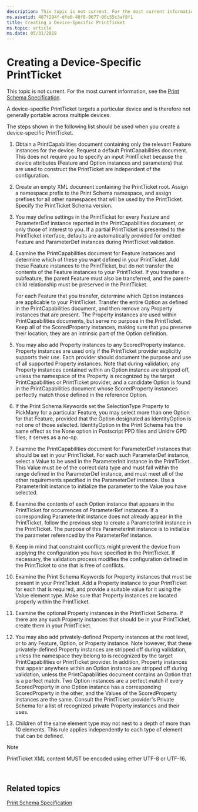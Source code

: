```yaml
---
description: This topic is not current. For the most current information, see the Print Schema Specification.
ms.assetid: 487f294f-dfe0-48f8-9077-06c55c3af8f1
title: Creating a Device-Specific PrintTicket
ms.topic: article
ms.date: 05/31/2018
---
```


# Creating a Device-Specific PrintTicket

This topic is not current. For the most current information, see the [Print Schema Specification](https://www.microsoft.com/whdc/xps/printschema.mspx).

A device-specific PrintTicket targets a particular device and is therefore not generally portable across multiple devices.

The steps shown in the following list should be used when you create a device-specific PrintTicket.

1.  Obtain a PrintCapabilities document containing only the relevant Feature instances for the device. Request a default PrintCapabilities document. This does not require you to specify an input PrintTicket because the device attributes (Feature and Option instances and parameters) that are used to construct the PrintTicket are independent of the configuration.

2.  Create an empty XML document containing the PrintTicket root. Assign a namespace prefix to the Print Schema namespace, and assign prefixes for all other namespaces that will be used by the PrintTicket. Specify the PrintTicket Schema version.

3.  You may define settings in the PrintTicket for every Feature and ParameterDef instance reported in the PrintCapabilities document, or only those of interest to you. If a partial PrintTicket is presented to the PrintTicket interface, defaults are automatically provided for omitted Feature and ParameterDef instances during PrintTicket validation.

4.  Examine the PrintCapabilities document for Feature instances and determine which of these you want defined in your PrintTicket. Add these Feature instances to the PrintTicket, but do not transfer the contents of the Feature instances to your PrintTicket. If you transfer a subfeature, the parent Feature must also be transferred, and the parent-child relationship must be preserved in the PrintTicket.

    For each Feature that you transfer, determine which Option instances are applicable to your PrintTicket. Transfer the entire Option as defined in the PrintCapabilities document, and then remove any Property instances that are present. The Property instances are used within PrintCapabilities documents, but serve no purpose in the PrintTicket. Keep all of the ScoredProperty instances, making sure that you preserve their location; they are an intrinsic part of the Option definition.

5.  You may also add Property instances to any ScoredProperty instance. Property instances are used only if the PrintTicket provider explicitly supports their use. Each provider should document the purpose and use of all supported Property instances. Note that during validation, any Property instances contained within an Option instance are stripped off, unless the namespace of the Property is recognized by the target PrintCapabilities or PrintTicket provider, and a candidate Option is found in the PrintCapabilities document whose ScoredProperty instances perfectly match those defined in the reference Option.

6.  If the Print Schema Keywords set the SelectionType Property to PickMany for a particular Feature, you may select more than one Option for that Feature, provided that the Option designated as IdentityOption is not one of those selected. IdentityOption in the Print Schema has the same effect as the None option in Postscript PPD files and Unidrv GPD files; it serves as a no-op.

7.  Examine the PrintCapabilities document for ParameterDef instances that should be set in your PrintTicket. For each such ParameterDef instance, select a Value to be used in the ParameterInit instance in the PrintTicket. This Value must be of the correct data type and must fall within the range defined in the ParameterDef instance, and must meet all of the other requirements specified in the ParameterDef instance. Use a ParameterInit instance to initialize the parameter to the Value you have selected.

8.  Examine the contents of each Option instance that appears in the PrintTicket for occurrences of ParameterRef instances. If a corresponding ParameterInit instance does not already appear in the PrintTicket, follow the previous step to create a ParameterInit instance in the PrintTicket. The purpose of this ParameterInit instance is to initialize the parameter referenced by the ParameterRef instance.

9.  Keep in mind that constraint conflicts might prevent the device from applying the configuration you have specified in the PrintTicket. If necessary, the validation process modifies the configuration defined in the PrintTicket to one that is free of conflicts.

10. Examine the Print Schema Keywords for Property instances that must be present in your PrintTicket. Add a Property instance to your PrintTicket for each that is required, and provide a suitable value for it using the Value element type. Make sure that Property instances are located properly within the PrintTicket.

11. Examine the optional Property instances in the PrintTicket Schema. If there are any such Property instances that should be in your PrintTicket, create them in your PrintTicket.

12. You may also add privately-defined Property instances at the root level, or to any Feature, Option, or Property instance. Note however, that these privately-defined Property instances are stripped off during validation, unless the namespace they belong to is recognized by the target PrintCapabilities or PrintTicket provider. In addition, Property instances that appear anywhere within an Option instance are stripped off during validation, unless the PrintCapabilities document contains an Option that is a perfect match. Two Option instances are a perfect match if every ScoredProperty in one Option instance has a corresponding ScoredProperty in the other, and the Values of the ScoredProperty instances are the same. Consult the PrintTicket provider's Private Schema for a list of recognized private Property instances and their uses.

13. Children of the same element type may not nest to a depth of more than 10 elements. This rule applies independently to each type of element that can be defined.

> [!Note]  
> PrintTicket XML content MUST be encoded using either UTF-8 or UTF-16.

 

## Related topics

<dl> <dt>

[Print Schema Specification](https://www.microsoft.com/whdc/xps/printschema.mspx)
</dt> </dl>

 

 



